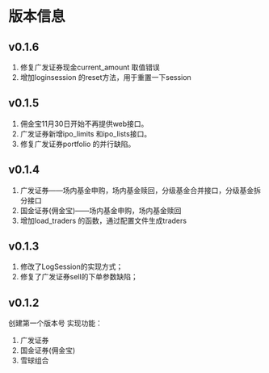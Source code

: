 # 版本信息

## v0.1.6

1. 修复广发证券现金current_amount 取值错误
2. 增加loginsession 的reset方法，用于重置一下session

## v0.1.5

1. 佣金宝11月30日开始不再提供web接口。
2. 广发证券新增ipo_limits 和ipo_lists接口。
3. 修复广发证券portfolio 的并行缺陷。

## v0.1.4

1. 广发证券——场内基金申购，场内基金赎回，分级基金合并接口，分级基金拆分接口
2. 国金证券(佣金宝)——场内基金申购，场内基金赎回
3. 增加load_traders 的函数，通过配置文件生成traders


## v0.1.3

1. 修改了LogSession的实现方式；
2. 修复了广发证券sell的下单参数缺陷；



## v0.1.2

创建第一个版本号 实现功能： 

1. 广发证券 
2. 国金证券(佣金宝) 
3. 雪球组合
